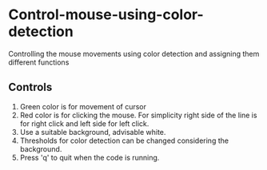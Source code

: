 # Control-mouse-using-color-detection
Controlling the mouse movements using color detection and assigning them different functions

## Controls
1. Green color is for movement of cursor 
2. Red color is for clicking the mouse. For simplicity right side of the line is for right click and left side for left click.
3. Use a suitable background, advisable white.
4. Thresholds for color detection can be changed considering the background.
5. Press 'q' to quit when the code is running.

